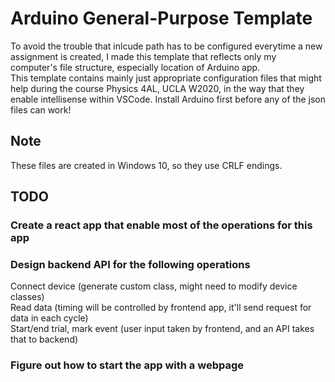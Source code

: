 # Arduino General-Purpose Template  

To avoid the trouble that inlcude path has to be configured everytime a new assignment is created, I made this template that reflects only my computer's file structure, especially location of Arduino app.  
This template contains mainly just appropriate configuration files that might help during the course Physics 4AL, UCLA W2020, in the way that they enable intellisense within VSCode. Install Arduino first before any of the json files can work!  

## Note

These files are created in Windows 10, so they use CRLF endings.  

## TODO

### Create a react app that enable most of the operations for this app

### Design backend API for the following operations

Connect device (generate custom class, might need to modify device classes)  
Read data (timing will be controlled by frontend app, it'll send request for data in each cycle)  
Start/end trial, mark event (user input taken by frontend, and an API takes that to backend)  

### Figure out how to start the app with a webpage
